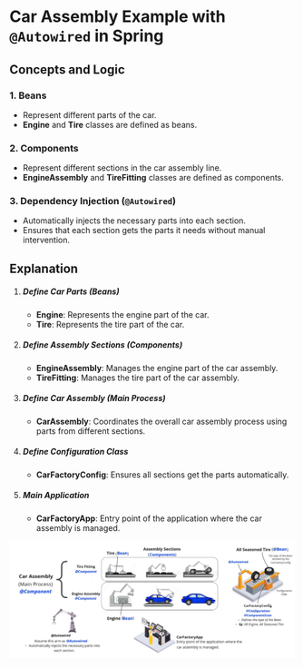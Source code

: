 
# Car Assembly Example with `@Autowired` in Spring

## Concepts and Logic

### 1. Beans
- Represent different parts of the car.
- **Engine** and **Tire** classes are defined as beans.

### 2. Components
- Represent different sections in the car assembly line.
- **EngineAssembly** and **TireFitting** classes are defined as components.

### 3. Dependency Injection (`@Autowired`)
- Automatically injects the necessary parts into each section.
- Ensures that each section gets the parts it needs without manual intervention.


## Explanation

1. ##### **Define Car Parts (Beans)**
    - **Engine**: Represents the engine part of the car.
    - **Tire**: Represents the tire part of the car.

2. ##### **Define Assembly Sections (Components)**
    - **EngineAssembly**: Manages the engine part of the car assembly.
    - **TireFitting**: Manages the tire part of the car assembly.

3. ##### **Define Car Assembly (Main Process)**
    - **CarAssembly**: Coordinates the overall car assembly process using parts from different sections.

4. ##### **Define Configuration Class**
    - **CarFactoryConfig**: Ensures all sections get the parts automatically.

5. ##### **Main Application**
    - **CarFactoryApp**: Entry point of the application where the car assembly is managed.

![Autowired Example](Autowired.jpg)
